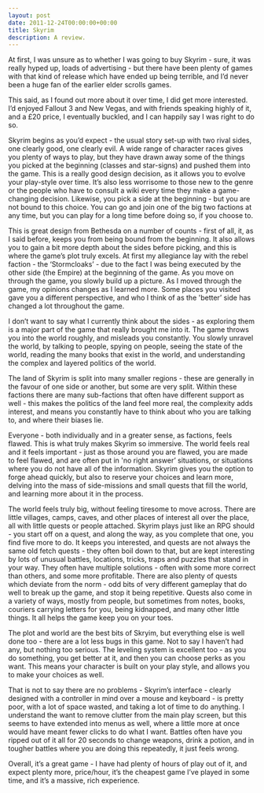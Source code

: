 ```yaml
---
layout: post
date: 2011-12-24T00:00:00+00:00
title: Skyrim
description: A review.
---
```


At first, I was unsure as to whether I was going to buy Skyrim - sure, it was really hyped up, loads of advertising - but there have been plenty of games with that kind of release which have ended up being terrible, and I’d never been a huge fan of the earlier elder scrolls games.

This said, as I found out more about it over time, I did get more interested. I’d enjoyed Fallout 3 and New Vegas, and with friends speaking highly of it, and a £20 price, I eventually buckled, and I can happily say I was right to do so.

Skyrim begins as you’d expect - the usual story set-up with two rival sides, one clearly good, one clearly evil. A wide range of character races gives you plenty of ways to play, but they have drawn away some of the things you picked at the beginning (classes and star-signs) and pushed them into the game. This is a really good design decision, as it allows you to evolve your play-style over time. It’s also less worrisome to those new to the genre or the people who have to consult a wiki every time they make a game-changing decision. Likewise, you pick a side at the beginning - but you are not bound to this choice. You can go and join one of the big two factions at any time, but you can play for a long time before doing so, if you choose to.

This is great design from Bethesda on a number of counts - first of all, it, as I said before, keeps you from being bound from the beginning. It also allows you to gain a bit more depth about the sides before picking, and this is where the game’s plot truly excels. At first my allegiance lay with the rebel faction - the ‘Stormcloaks’ - due to the fact I was being executed by the other side (the Empire) at the beginning of the game. As you move on through the game, you slowly build up a picture. As I moved through the game, my opinions changes as I learned more. Some places you visited gave you a different perspective, and who I think of as the 'better’ side has changed a lot throughout the game.

I don’t want to say what I currently think about the sides - as exploring them is a major part of the game that really brought me into it. The game throws you into the world roughly, and misleads you constantly. You slowly unravel the world, by talking to people, spying on people, seeing the state of the world, reading the many books that exist in the world, and understanding the complex and layered politics of the world.

The land of Skyrim is split into many smaller regions - these are generally in the favour of one side or another, but some are very split. Within these factions there are many sub-factions that often have different support as well - this makes the politics of the land feel more real, the complexity adds interest, and means you constantly have to think about who you are talking to, and where their biases lie.

Everyone - both individually and in a greater sense, as factions, feels flawed. This is what truly makes Skyrim so immersive. The world feels real and it feels important - just as those around you are flawed, you are made to feel flawed, and are often put in 'no right answer’ situations, or situations where you do not have all of the information. Skyrim gives you the option to forge ahead quickly, but also to reserve your choices and learn more, delving into the mass of side-missions and small quests that fill the world, and learning more about it in the process.

The world feels truly big, without feeling tiresome to move across. There are little villages, camps, caves, and other places of interest all over the place, all with little quests or people attached. Skyrim plays just like an RPG should - you start off on a quest, and along the way, as you complete that one, you find five more to do. It keeps you interested, and quests are not always the same old fetch quests - they often boil down to that, but are kept interesting by lots of unusual battles, locations, tricks, traps and puzzles that stand in your way. They often have multiple solutions - often with some more correct than others, and some more profitable. There are also plenty of quests which deviate from the norm - odd bits of very different gameplay that do well to break up the game, and stop it being repetitive. Quests also come in a variety of ways, mostly from people, but sometimes from notes, books, couriers carrying letters for you, being kidnapped, and many other little things. It all helps the game keep you on your toes.

The plot and world are the best bits of Skryim, but everything else is well done too - there are a lot less bugs in this game. Not to say I haven’t had any, but nothing too serious. The leveling system is excellent too - as you do something, you get better at it, and then you can choose perks as you want. This means your character is built on your play style, and allows you to make your choices as well.

That is not to say there are no problems - Skyrim’s interface - clearly designed with a controller in mind over a mouse and keyboard - is pretty poor, with a lot of space wasted, and taking a lot of time to do anything. I understand the want to remove clutter from the main play screen, but this seems to have extended into menus as well, where a little more at once would have meant fewer clicks to do what I want. Battles often have you ripped out of it all for 20 seconds to change weapons, drink a potion, and in tougher battles where you are doing this repeatedly, it just feels wrong.

Overall, it’s a great game - I have had plenty of hours of play out of it, and expect plenty more, price/hour, it’s the cheapest game I’ve played in some time, and it’s a massive, rich experience.
